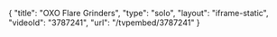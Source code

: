 {
    "title": "OXO Flare Grinders",
    "type": "solo",
    "layout": "iframe-static",
    "videoId": "3787241",
    "url": "\/tvpembed\/3787241"
}